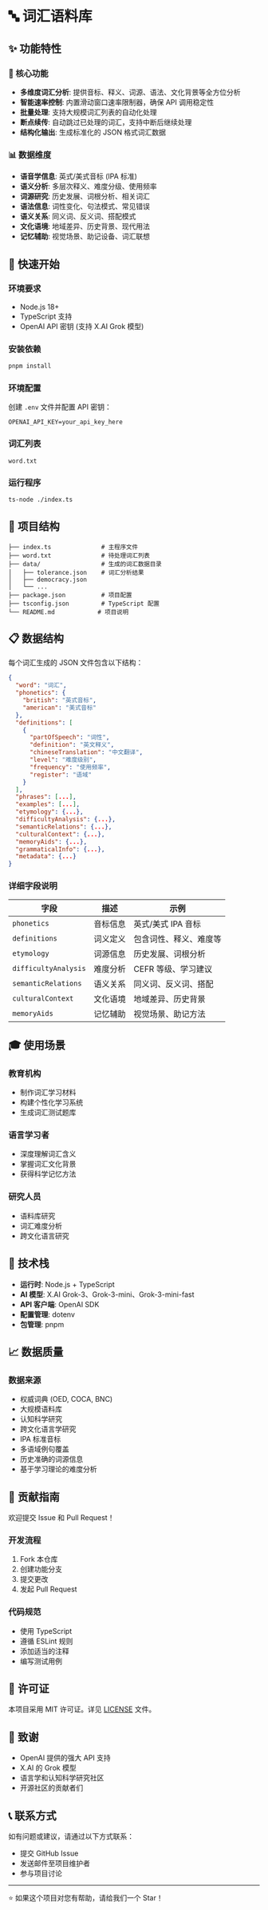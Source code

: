 # 🔤 词汇语料库

## ✨ 功能特性

### 🎯 核心功能

- **多维度词汇分析**: 提供音标、释义、词源、语法、文化背景等全方位分析
- **智能速率控制**: 内置滑动窗口速率限制器，确保 API 调用稳定性
- **批量处理**: 支持大规模词汇列表的自动化处理
- **断点续传**: 自动跳过已处理的词汇，支持中断后继续处理
- **结构化输出**: 生成标准化的 JSON 格式词汇数据

### 📊 数据维度

- **语音学信息**: 英式/美式音标 (IPA 标准)
- **语义分析**: 多层次释义、难度分级、使用频率
- **词源研究**: 历史发展、词根分析、相关词汇
- **语法信息**: 词性变化、句法模式、常见错误
- **语义关系**: 同义词、反义词、搭配模式
- **文化语境**: 地域差异、历史背景、现代用法
- **记忆辅助**: 视觉场景、助记设备、词汇联想

## 🚀 快速开始

### 环境要求

- Node.js 18+
- TypeScript 支持
- OpenAI API 密钥 (支持 X.AI Grok 模型)

### 安装依赖

```bash
pnpm install
```

### 环境配置

创建 `.env` 文件并配置 API 密钥：

```env
OPENAI_API_KEY=your_api_key_here
```

### 词汇列表

`word.txt`

### 运行程序

```bash
ts-node ./index.ts
```

## 📁 项目结构

```
├── index.ts              # 主程序文件
├── word.txt              # 待处理词汇列表
├── data/                 # 生成的词汇数据目录
│   ├── tolerance.json    # 词汇分析结果
│   ├── democracy.json
│   └── ...
├── package.json          # 项目配置
├── tsconfig.json         # TypeScript 配置
└── README.md            # 项目说明
```

## 📋 数据结构

每个词汇生成的 JSON 文件包含以下结构：

```json
{
  "word": "词汇",
  "phonetics": {
    "british": "英式音标",
    "american": "美式音标"
  },
  "definitions": [
    {
      "partOfSpeech": "词性",
      "definition": "英文释义",
      "chineseTranslation": "中文翻译",
      "level": "难度级别",
      "frequency": "使用频率",
      "register": "语域"
    }
  ],
  "phrases": [...],
  "examples": [...],
  "etymology": {...},
  "difficultyAnalysis": {...},
  "semanticRelations": {...},
  "culturalContext": {...},
  "memoryAids": {...},
  "grammaticalInfo": {...},
  "metadata": {...}
}
```

### 详细字段说明

| 字段                 | 描述     | 示例                   |
| -------------------- | -------- | ---------------------- |
| `phonetics`          | 音标信息 | 英式/美式 IPA 音标     |
| `definitions`        | 词义定义 | 包含词性、释义、难度等 |
| `etymology`          | 词源信息 | 历史发展、词根分析     |
| `difficultyAnalysis` | 难度分析 | CEFR 等级、学习建议    |
| `semanticRelations`  | 语义关系 | 同义词、反义词、搭配   |
| `culturalContext`    | 文化语境 | 地域差异、历史背景     |
| `memoryAids`         | 记忆辅助 | 视觉场景、助记方法     |

## 🎓 使用场景

### 教育机构

- 制作词汇学习材料
- 构建个性化学习系统
- 生成词汇测试题库

### 语言学习者

- 深度理解词汇含义
- 掌握词汇文化背景
- 获得科学记忆方法

### 研究人员

- 语料库研究
- 词汇难度分析
- 跨文化语言研究

## 🔧 技术栈

- **运行时**: Node.js + TypeScript
- **AI 模型**: X.AI Grok-3、Grok-3-mini、Grok-3-mini-fast
- **API 客户端**: OpenAI SDK
- **配置管理**: dotenv
- **包管理**: pnpm

## 📈 数据质量

### 数据来源

- 权威词典 (OED, COCA, BNC)
- 大规模语料库
- 认知科学研究
- 跨文化语言学研究
- IPA 标准音标
- 多语域例句覆盖
- 历史准确的词源信息
- 基于学习理论的难度分析

## 🤝 贡献指南

欢迎提交 Issue 和 Pull Request！

### 开发流程

1. Fork 本仓库
2. 创建功能分支
3. 提交更改
4. 发起 Pull Request

### 代码规范

- 使用 TypeScript
- 遵循 ESLint 规则
- 添加适当的注释
- 编写测试用例

## 📄 许可证

本项目采用 MIT 许可证。详见 [LICENSE](LICENSE) 文件。

## 🙏 致谢

- OpenAI 提供的强大 API 支持
- X.AI 的 Grok 模型
- 语言学和认知科学研究社区
- 开源社区的贡献者们

## 📞 联系方式

如有问题或建议，请通过以下方式联系：

- 提交 GitHub Issue
- 发送邮件至项目维护者
- 参与项目讨论

---

⭐ 如果这个项目对您有帮助，请给我们一个 Star！

